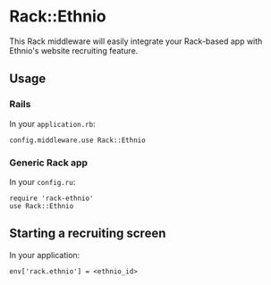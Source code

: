 # Rack::Ethnio
This Rack middleware will easily integrate your Rack-based app with Ethnio's website recruiting feature.

## Usage

### Rails
In your `application.rb`:

```
config.middleware.use Rack::Ethnio
```

### Generic Rack app
In your `config.ru`:

```
require 'rack-ethnio'
use Rack::Ethnio
```

## Starting a recruiting screen
In your application:
```
env['rack.ethnio'] = <ethnio_id>
```


